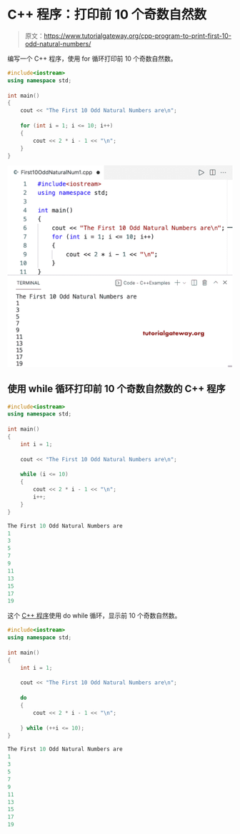 # C++ 程序：打印前 10 个奇数自然数

> 原文：<https://www.tutorialgateway.org/cpp-program-to-print-first-10-odd-natural-numbers/>

编写一个 C++ 程序，使用 for 循环打印前 10 个奇数自然数。

```cpp
#include<iostream>
using namespace std;

int main()
{
	cout << "The First 10 Odd Natural Numbers are\n";

	for (int i = 1; i <= 10; i++)
	{
		cout << 2 * i - 1 << "\n";
	}
}
```

![C++ Program to Print First 10 Odd Natural Numbers](img/7a6602fc904888412c2f4c56d1ccb0fc.png)

## 使用 while 循环打印前 10 个奇数自然数的 C++ 程序

```cpp
#include<iostream>
using namespace std;

int main()
{
	int i = 1;

	cout << "The First 10 Odd Natural Numbers are\n";

	while (i <= 10)
	{
		cout << 2 * i - 1 << "\n";
		i++;
	}
}
```

```cpp
The First 10 Odd Natural Numbers are
1
3
5
7
9
11
13
15
17
19
```

这个 [C++ 程序](https://www.tutorialgateway.org/cpp-programs/)使用 do while 循环，显示前 10 个奇数自然数。

```cpp
#include<iostream>
using namespace std;

int main()
{
	int i = 1;

	cout << "The First 10 Odd Natural Numbers are\n";

	do
	{
		cout << 2 * i - 1 << "\n";

	} while (++i <= 10);
}
```

```cpp
The First 10 Odd Natural Numbers are
1
3
5
7
9
11
13
15
17
19
```